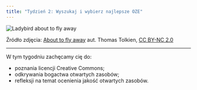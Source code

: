 ```yaml
---
title: "Tydzień 2: Wyszukaj i wybierz najlepsze OZE"
---
```


![Ladybird about to fly away][1]

Źródło zdjęcia: [About to fly away][2] aut. Thomas Tolkien, [CC BY-NC 2.0][3]


----------


 W tym tygodniu zachęcamy cię do:

 - poznania licencji Creative Commons;
 - odkrywania bogactwa otwartych zasobów;
 - refleksji na temat ocenienia jakość otwartych zasobów.


 

  [1]: http://s27.postimg.org/b9p618x8j/6203641305_ba5b39f71c.jpg
  [2]: https://www.flickr.com/photos/tomtolkien/6203641305/
  [3]: https://creativecommons.org/licenses/by-nc/2.0/

